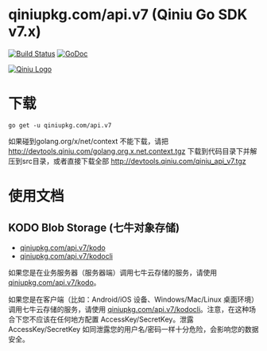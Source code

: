 qiniupkg.com/api.v7 (Qiniu Go SDK v7.x)
===============

[![Build Status](https://travis-ci.org/qiniu/api.v7.svg?branch=develop)](https://travis-ci.org/qiniu/api.v7) [![GoDoc](https://godoc.org/qiniupkg.com/api.v7?status.svg)](https://godoc.org/qiniupkg.com/api.v7)

[![Qiniu Logo](http://open.qiniudn.com/logo.png)](http://qiniu.com/)

# 下载

```
go get -u qiniupkg.com/api.v7
```
如果碰到golang.org/x/net/context 不能下载，请把 http://devtools.qiniu.com/golang.org.x.net.context.tgz 下载到代码目录下并解压到src目录，或者直接下载全部 http://devtools.qiniu.com/qiniu_api_v7.tgz

# 使用文档

## KODO Blob Storage (七牛对象存储)

* [qiniupkg.com/api.v7/kodo](http://godoc.org/qiniupkg.com/api.v7/kodo)
* [qiniupkg.com/api.v7/kodocli](http://godoc.org/qiniupkg.com/api.v7/kodocli)

如果您是在业务服务器（服务器端）调用七牛云存储的服务，请使用 [qiniupkg.com/api.v7/kodo](http://godoc.org/qiniupkg.com/api.v7/kodo)。

如果您是在客户端（比如：Android/iOS 设备、Windows/Mac/Linux 桌面环境）调用七牛云存储的服务，请使用 [qiniupkg.com/api.v7/kodocli](http://godoc.org/qiniupkg.com/api.v7/kodocli)。注意，在这种场合下您不应该在任何地方配置 AccessKey/SecretKey。泄露 AccessKey/SecretKey 如同泄露您的用户名/密码一样十分危险，会影响您的数据安全。

